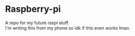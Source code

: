 # Raspberry-pi
A repo for my future raspi stuff.       
I'm writing this from my phone so idk if this even works lmao.
